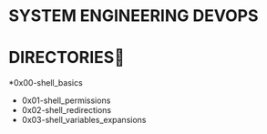 SYSTEM ENGINEERING DEVOPS
==========================

DIRECTORIES📁
===============


*0x00-shell_basics 
* 0x01-shell_permissions 
* 0x02-shell_redirections 
* 0x03-shell_variables_expansions

